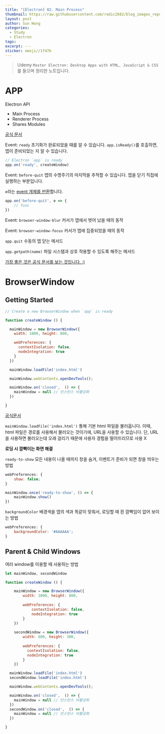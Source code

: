 ```yaml
---
title: "[Electron] 02. Main Process"
thumbnail: https://raw.githubusercontent.com/radic2682/blog_images_repo/main/uploads/electron_02/electron_02.png
layout: post
author: Sun Hong
categories:
  - Study
  - Electron
tags: 
excerpt: ---
sticker: emoji//1f47b
---
```

> Udemy `Master Electron: Desktop Apps with HTML, JavaScript & CSS`를 들으며 정리한 노트입니다.

# APP
Electron API
- Main Process
- Renderer Process
- Shares Modules

[공식 문서](https://www.electronjs.org/docs/latest/api/app)

Event: `ready`
초기화가 완료되었을 때를 알 수 있습니다.
`app.isReady()`를 호출하면, 앱이 준비되었는 지 알 수 있습니다.

```js
// Electron `app` is ready
app.on('ready', createWindow)
```

Event: `before-quit`
앱의 수명주기의 마지막을 추적할 수 있습니다.
앱을 닫기 직접에 실행하는 부분입니다.

`e`라는 <u>event 개체를 반환</u>합니다.

```js
app.on('before-quit', e => {
	// func
})
```

Event: `browser-window-blur`
커서가 앱에서 벗어 났을 때의 동작

Event: `browser-window-focus`
커서가 앱에 집중되었을 때의 동작

`app.quit`
수동의 앱 닫는 메서드

`app.getpath(name)`
파일 시스템과 상호 작용할 수 있도록 해주는 메서드

<u>가장 좋은 것은 공식 문서를 보는 것입니다. :)</u>


# BrowserWindow

## Getting Started

```js
// Create a new BrowserWindow when `app` is ready

function createWindow () {

  mainWindow = new BrowserWindow({
    width: 1000, height: 800,

    webPreferences: {
      contextIsolation: false,
      nodeIntegration: true
    }
  })

  mainWindow.loadFile('index.html')

  mainWindow.webContents.openDevTools();

  mainWindow.on('closed',  () => {
    mainWindow = null // 인스턴스 비활성화
  })

}
```

[공식문서](https://www.electronjs.org/docs/latest/api/browser-window)

`mainWindow.loadFile('index.html')` 통해 기본 html 파일을 불러옵니다.
이때, html 파일은 경로를 사용해서 불러오는 것이기에, URL을 사용할 수 있습니다. 단, URL을 사용하면 불러오는데 오래 걸리기 때문에 사용자 경험을 떨어뜨리므로 사용 X

**로딩 시 깜빡이는 화면 해결**

`ready-to-show`
모든 내용이 나올 때까지 창을 숨겨, 이벤트가 준비가 되면 창을 띄우는 방법

```js
webPreferences: {
	show: false;
}

mainWindow.once('ready-to-show', () => {  
	mainWindow.show()  
})
```

`backgroundColor`
배경색을 앱의 색과 똑같이 맞춰서, 로딩할 때 흰 깜빡임이 없어 보이는 방법

```js
webPreferences: {
	backgroundColor: '#AAAAAA';
}
```

## Parent & Child Windows
여러 window를 이용할 때 사용하는 방법

```js
let mainWindow, secondWindow

function createWindow () {

	mainWindow = new BrowserWindow({
		width: 1000, height: 800,
		
		webPreferences: {
			contextIsolation: false,
			nodeIntegration: true
		}
	})
  
	secondWindow = new BrowserWindow({
		width: 600, height: 300,
		
		webPreferences: {
		  contextIsolation: false,
		  nodeIntegration: true
		}
	})

  mainWindow.loadFile('index.html')
  secondWindow.loadFile('index.html')

  mainWindow.webContents.openDevTools();

  mainWindow.on('closed',  () => {
    mainWindow = null // 인스턴스 비활성화
  })
  secondWindow.on('closed',  () => {
    mainWindow = null // 인스턴스 비활성화
  })

}
```






